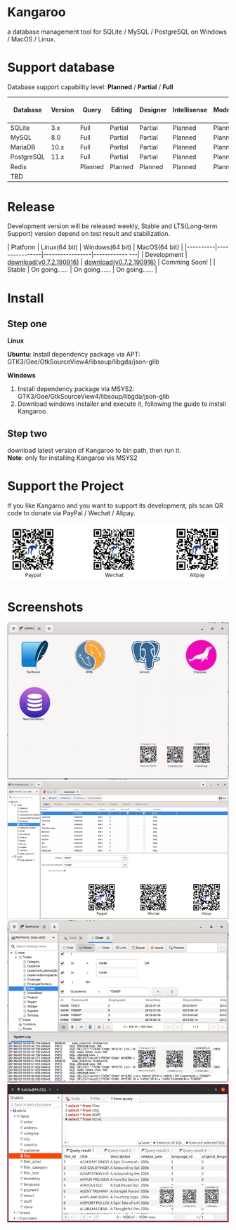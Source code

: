 # Kangaroo
a database management tool for SQLite / MySQL / PostgreSQL on Windows / MacOS / Linux.

# Support database
Database support capability level: __Planned__ / __Partial__ / __Full__

| Database       | Version   | Query     | Editing   | Designer    | Intellisense | Modeling | Export/Import | Data & Structure Sync | 
|----------------|-----------|-----------|-----------|-------------|--------------|----------|---------------|-----------------------|
| SQLite         | 3.x       | Full      | Partial   | Partial     | Planned      | Planned  | Partial       | Planned               |
| MySQL          | 8.0       | Full      | Partial   | Partial     | Planned      | Planned  | Partial       | Planned               |
| MariaDB        | 10.x      | Full      | Partial   | Partial     | Planned      | Planned  | Partial       | Planned               |
| PostgreSQL     | 11.x      | Full      | Partial   | Partial     | Planned      | Planned  | Partial       | Planned               |
| Redis          |           | Planned   | Planned   | Planned     | Planned      | Planned  | Planned       | Planned               |
| TBD            |           |           |           |             |              |          |               |                       |



# Release
Development version will be released weekly, Stable and LTS(Long-term Support) version depend on test result and stabilization.

| Platform | Linux(64 bit)  | Windows(64 bit) | MacOS(64 bit)  |
|----------|----------------|-----------------|------------ ---|
| Development | [download(v0.7.2.190916)](https://dbkangaroo.github.io/download/) | [download(v0.7.2.190916)](https://dbkangaroo.github.io/download/) | Comming Soon! |
| Stable   | On going...... | On going......  | On going...... |


# Install
## Step one
__Linux__

__Ubuntu__: Install dependency package via APT: GTK3/Gee/GtkSourceView4/libsoup/libgda/json-glib


__Windows__
1. Install dependency package via MSYS2: GTK3/Gee/GtkSourceView4/libsoup/libgda/json-glib
2. Download windows installer and execute it, following the guide to install Kangaroo.

## Step two
download latest version of Kangaroo to bin path, then run it.<br/>
__Note__: only for installing Kangaroo vis MSYS2


# Support the Project
If you like Kangaroo and you want to support its development, pls scan QR code to donate via PayPal / Wechat / Alipay.

![Support project](./images/pay_wide.png)

# Screenshots
![Start page](./images/kangaroo-01.jpg)
![Table designer](./images/kangaroo-04.png)
![Open table](./images/kangaroo-02.png)
![Query data](./images/kangaroo-03.png)
